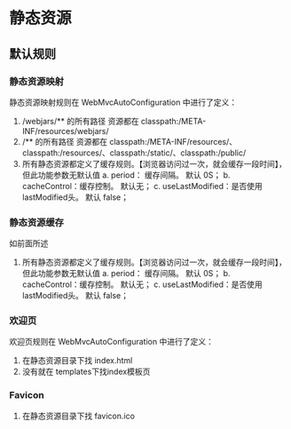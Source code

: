 # 静态资源

## 默认规则
### 静态资源映射

静态资源映射规则在 WebMvcAutoConfiguration 中进行了定义：
1. /webjars/** 的所有路径 资源都在 classpath:/META-INF/resources/webjars/
2. /** 的所有路径 资源都在 classpath:/META-INF/resources/、classpath:/resources/、classpath:/static/、classpath:/public/
3. 所有静态资源都定义了缓存规则。【浏览器访问过一次，就会缓存一段时间】，但此功能参数无默认值
   a. period： 缓存间隔。 默认 0S；
   b. cacheControl：缓存控制。 默认无；
   c. useLastModified：是否使用lastModified头。 默认 false；

### 静态资源缓存

如前面所述
1. 所有静态资源都定义了缓存规则。【浏览器访问过一次，就会缓存一段时间】，但此功能参数无默认值
   a. period： 缓存间隔。 默认 0S；
   b. cacheControl：缓存控制。 默认无；
   c. useLastModified：是否使用lastModified头。 默认 false；

### 欢迎页
欢迎页规则在 WebMvcAutoConfiguration 中进行了定义：
1. 在静态资源目录下找 index.html
2. 没有就在 templates下找index模板页
###  Favicon
1. 在静态资源目录下找 favicon.ico